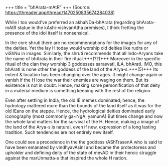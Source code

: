 +++
title = "bhArata-mAtR"
+++
(Source: https://threader.app/thread/1470250835674284038)

While I too would've preferred an akhaNDa-bhArata (regarding bhArata-mAtR statue in the kAshi-vishvanAtha premises), I think fretting the presence of the idol itself is nonsensical. 

In the core shruti there are no recommendations for the images for any of the deities. Yet the lay H today would worship old deities like rudra or viShNu in images. Similarly, the shruti recommends that all Indo-Aryans take the name of bhArata in their fire ritual.+++(??)+++ Moreover in the specific ritual of the clan they worship 3 goddesses sarasvatI, iLA, bhAratI. IMO, this bhAratI is none other the goddess of the land of the Arya-s.+++(5)+++ Its extent & location has been changing over the ages. It might change again or vanish if the H lose the war their enemies are waging on them. But its existence is not in doubt. Hence, making some personification of that deity in a material medium is something keeping with the rest of the religion. 

Even after settling in India, the old IE memes dominated; hence, the hydrology mattered more than the bounds of the land itself as it was for the old IEans on the steppe. Hence, the hydrological deities dominated early iconography (most commonly ga~NgA, yamunA) But times change and now the whole land matters for the survival of the H. Hence, making a image of the land of the Arya-s is natural, even if new, expression of a long lasting tradition. Such tendencies are not entirely new itself. 

One could see a precedence in the the goddess rAShTrasenA who is said to have been emanated by vindhyavAsinI and became the protectoress and upholder and defining deity of the state of mevAD in their heroic struggle against the marUnmatta-s that inspired the whole H nation.